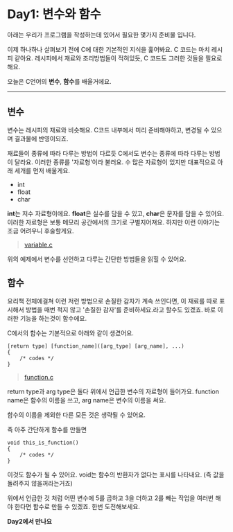 # Day1: 변수와 함수
아래는 우리가 프로그램을 작성하는데 있어서 필요한 몇가지 준비물 입니다.

이제 하나하나 살펴보기 전에 C에 대한 기본적인 지식을 훑어봐요.
C 코드는 마치 레시피 같아요.
레시피에서 재료와 조리방법들이 적혀있듯, C 코드도 그러한 것들을 필요로해요.

오늘은 C언어의 **변수**, **함수**를 배울거에요.

-----

## 변수
변수는 레시피의 재료와 비슷해요. 
C코드 내부에서 미리 준비해야하고, 변경될 수 있으며 결과물에 반영이되죠.

재료들이 종류에 따라 다루는 방법이 다르듯 C에서도 변수는 종류에 따라 다루는 방법이 달라요.
이러한 종류를 '자료형'이라 불러요. 수 많은 자료형이 있지만 대표적으로 아래 세개를 먼저 배울게요.

- int
- float
- char

**int**는 저수 자료형이에요. **float**은 실수를 담을 수 있고, **char**은 문자를 담을 수 있어요.
이러한 자료형은 보통 메모리 공간에서의 크기로 구별지어져요. 하지만 이런 이야기는 조금 어려우니 후술할게요.

>[variable.c](https://github.com/MaybeS/STUDY2016/blob/master/Day1/example/variable.c)

위의 예제에서 변수를 선언하고 다루는 간단한 방법들을 읽힐 수 있어요.

## 함수
요리책 전체에걸쳐 이런 저런 방법으로 손질한 감자가 계속 쓰인다면, 이 재료를 따로 표시해서 방법을 매번 적지 않고
'손질한 감자'를 준비하세요.라고 할수도 있겠죠. 바로 이러한 기능을 하는것이 함수에요.

C에서의 함수는 기본적으로 아래와 같이 생겼어요.
```
[return type] [function_name]([arg_type] [arg_name], ...)
{
	/* codes */
}
```
>[function.c](https://github.com/MaybeS/STUDY2016/blob/master/Day1/example/function.c)

return type과 arg type은 둘다 위에서 언급한 변수의 자료형이 들어가요.
function name은 함수의 이름을 쓰고, arg name은 변수의 이름을 써요.

함수의 이름을 제외한 다른 모든 것은 생략될 수 있어요.

즉 아주 간단하게 함수를 만들면

```
void this_is_function() 
{
	/* codes */
}
```
이것도 함수가 될 수 있어요. void는 함수의 반환자가 없다는 표시를 나타내요. (즉 값을 돌려주지 않을꺼라는거죠)

위에서 언급한 것 처럼 어떤 변수에 5를 곱하고 3을 더하고 2를 빼는 작업을 여러번 해야 한다면 함수로 만들 수 있겠죠.
한번 도전해보세요.

**Day2에서 만나요**